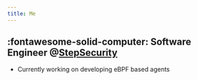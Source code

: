 ```yaml
---
title: Me
---
```


## :fontawesome-solid-computer: Software Engineer @[StepSecurity](https://www.stepsecurity.io)

- Currently working on developing eBPF based agents
